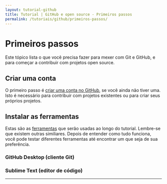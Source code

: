 ```yaml
---
layout: tutorial-github
title: Tutorial | GitHub e open source - Primeiros passos
permalink: /tutoriais/github/primeiros-passos/
---
```


# Primeiros passos

Este tópico lista o que você precisa fazer para mexer com Git e GitHub, e para começar a contribuir com projetos open source.

## Criar uma conta

O primeiro passo é [criar uma conta no GitHub](https://github.com/signup), se você ainda não tiver uma. Isto é necessário para contribuir com projetos existentes ou para criar seus próprios projetos.

## Instalar as ferramentas

Estas são as [ferramentas](/tutoriais/github/ferramentas/) que serão usadas ao longo do tutorial. Lembre-se que existem outras similiares. Depois de entender como tudo funciona, você pode testar diferentes ferramentas até encontrar um que seja de sua preferência.

### GitHub Desktop (cliente Git)



### Sublime Text (editor de código)


---

<!-- <p class="proxima-unidade"><b>Próximo:</b> <a href="/tutoriais/github/primeiros-passos/"><button type="button" class="btn btn-dark">Primeiros passos</button></a></p> -->

